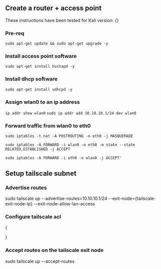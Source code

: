 
## Create a router + access point
These instructions have been tested for Kali version: {}

### Pre-req
`sudo apt-get update && sudo apt-get upgrade -y`

### Install access point software
`sudo apt-get install hostapd -y`

### Install dhcp software
`sudo apt-get install udhcpd -y`

### Assign wlan0 to an ip address
`ip addr show wlan0`
`sudo ip addr add 10.10.10.1/24 dev wlan0`

### Forward traffic from wlan0 to eth0
`sudo iptables -t nat -A POSTROUTING -o eth0 -j MASQUERADE`

`sudo iptables -A FORWARD -i wlan0 -o eth0 -m state --state RELATED,ESTABLISHED -j ACCEPT`

`sudo iptables -A FORWARD -i eth0 -o wlan0 -j ACCEPT'`

## Setup tailscale subnet

### Advertise routes
sudo tailscale up --advertise-routes=10.10.10.1/24 --exit-node={tailscale-exit-node-ip} --exit-node-allow-lan-access

### Configure tailscale acl
{

}

### Accept routes on the tailscale exit node
sudo tailscale up --accept-routes